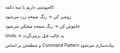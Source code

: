 کامپوننتی داریم با سه دکمه:

روشن کن → رنگ صفحه زرد می‌شود

خاموش کن → رنگ صفحه مشکی می‌شود

Undo → به حالت قبل برمی‌گردد

و منطقش بر اساس Command Pattern پیاده‌سازی می‌شود.
